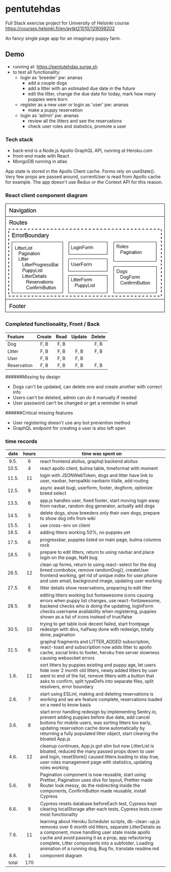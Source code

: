 # pentutehdas

Full Stack exercise project for University of Helsinki course
https://courses.helsinki.fi/en/aytkt21010/129098202

An fancy single page app for an imaginary puppy farm.

## Demo

- running at: https://pentutehdas.surge.sh
- to test all functionality:
  - login as 'breeder' pw: ananas
    - add a couple dogs
    - add a litter with an estimated due date in the future
    - edit the litter, change the due date for today, mark how many puppies were born
  - register as a new user or login as 'user' pw: ananas
    - make a puppy reservation
  - login as 'admin' pw: ananas
    - review all the litters and see the reservations
    - check user roles and statistics, promote a user

### Tech stack

- back-end is a Node.js Apollo GraphQL API, running at Heroku.com
- front-end made with React
- MongoDB running in atlas

App state is stored in the Apollo Client cache. Forms rely on useState().
Very few props are passed around, currentUser is read from Apollo cache for example.
The app doesn't use Redux or the Context API for this reason.

### React client component diagram

![Component diagram](https://github.com/simosavonen/pentutehdas/blob/master/component_diagram.png)


### Completed functionality, Front / Back

| Feature     | Create | Read | Update | Delete |
| :---------- | :----: | :--: | :----: | :----: |
| Dog         |  F, B  | F, B |        |  F, B  |
| Litter      |  F, B  | F, B |  F, B  |  F, B  |
| User        |  F, B  | F, B |  F, B  |        |
| Reservation |  F, B  | F, B |  F, B  |  F, B  |


######Missing by design
- Dogs can't be updated, can delete one and create another with correct info
- Users can't be deleted, admin can do it manually if needed
- User password can't be changed or get a reminder in email


######Critical missing features
- User registering doesn't use any bot prevention method
- GraphQL endpoint for creating a user is also left open


### time records

| date  | hours | time was spent on  |
| :---: | :---: | ------- |
| 9.5.  |  6    | react frontend aloitus, graphql backend aloitus |
| 10.5. |  4    | react apollo client, bulma table, timeformat with moment  |
| 11.5. |  11   | login with JSONWebToken, dogs and litter have link to user, navbar, heropalkki navbarin tilalle, add routing |
| 12.5. |  9    | async await bugi, userform, footer, dogform, optimize breed select |
| 13.5. |  6    | app.js handles user, fixed footer, start moving login away from navbar, random dog generator, actually add dogs |
| 14.5. |  5    | delete dogs, show breeders only their own dogs, prepare to show dog info from wiki |
| 15.5. |  1    | use cross-env on client |
| 16.5. |  4    | adding litters working 50%, no puppies yet |
| 17.5. |  6    | progressbar, puppies listed on main page, bulma columns rock |
| 18.5. |  5    | prepare to edit litters, return to using navbar and place login on the page, NaN bug |
| 26.5. |  12   | clean up forms, return to using react-select for the dog breed combobox, remove randomDog(), createUser frontend working, get rid of unique index for user.phone and user.email, background image, updating user working |
| 27.5. |  6    | litter details show reservations, preparing to edit litter |
| 28.5. |  9    | editing litters working but fontawesome icons causing errors when puppy list changes, use react-fontawesome, backend checks who is doing the updating, loginForm checks username availability when registering, puppies shown as a list of icons instead of true/false |
| 30.5. |  10   | trying to get table look decent failed, start frontpage redesign with divs, halfway done with redesign, totally done, pagination |
| 31.5. |  6    | graphql fragments and LITTER_ADDED subscription, react-toast and subscription now adds litter to apollo cache, social links to footer, heroku free server slowness causing websocket errors |
| 1.6.  |  11   | sort litters by puppies existing and puppy age, let users hide over 2 month old litters, newly added litters by user went to end of the list, remove litters with a button that asks to confirm, split typeDefs into separate files, split resolvers, error boundary |
| 2.6.  |  7    | start using ESLint, making and deleting reservations is working and we are feature complete, reservations loaded on a need to know basis |
| 3.6.  |  8    | start error handling redesign by implementing Sentry.io, prevent adding puppies before due date, add cancel buttons for mobile users, was sorting litters too early, updating reservation cache done automatically by returning a fully populated litter object, start clearing the bloated App.js |
| 4.6.  |  12   | cleanup continues, App.js got slim but now LitterList is bloated, reduced the many passed props down to user and login, resetStore() caused litters.loading to stay true, user roles management page with statistics, updating roles working |
| 5.6.  |  9    | Pagination component is now reusable, start using Prettier, Pagination uses divs for layout, Prettier made Router look messy, do the redirecting inside the components, ConfirmButton made reusable, install Cypress |
| 6.6.  |  9    | Cypress resets database beforeEach test, Cypress kept clearing localStorage after each tests, Cypress tests cover most functionality |
| 7.6.  |  11    | learning about Heroku Scheduler scripts, db-clean-up.js removes over 6 month old litters, separate LitterDetails as a component, move handling user state inside apollo cache and avoid passing it as a prop, app refactoring complete, Litter components into a subfolder, Loading animation of a running dog, Bug fix, translate readme.md |
| 8.6.  |  1    | component diagram |
| total | 170   |   |
